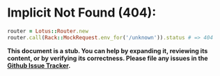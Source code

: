 # Implicit Not Found (404):

```ruby
router = Lotus::Router.new
router.call(Rack::MockRequest.env_for('/unknown')).status # => 404
```

**This document is a stub. You can help by expanding it, reviewing its content,
or by verifying its correctness. Please file any issues in the
[Github Issue Tracker](https://github.com/lotus/docs/issues).**
